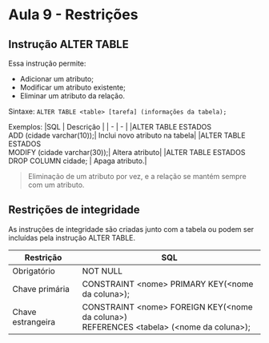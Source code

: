 # Aula 9 - Restrições

## Instrução ALTER TABLE

Essa instrução permite:

- Adicionar um atributo;
- Modificar um atributo existente;
- Eliminar um atributo da relação.

Sintaxe: `ALTER TABLE <table> [tarefa] (informações da tabela);`

Exemplos:
|SQL | Descrição |
| - | - |
|ALTER TABLE ESTADOS <br/> ADD (cidade varchar(10));| Inclui novo atributo na tabela|
|ALTER TABLE ESTADOS <br/> MODIFY (cidade varchar(30));| Altera atributo|
|ALTER TABLE ESTADOS <br/> DROP COLUMN cidade; | Apaga atributo.|

> Eliminação de um atributo por vez, e a relação se mantém sempre com um atributo.

## Restrições de integridade

As instruções de integridade são criadas junto com a tabela ou podem ser incluídas pela instrução ALTER TABLE.

|Restrição|SQL|
|-|-|
| Obrigatório | NOT NULL|
| Chave primária | CONSTRAINT \<nome\> PRIMARY KEY(\<nome da coluna\>);
| Chave estrangeira | CONSTRAINT \<nome\> FOREIGN KEY(\<nome da coluna\>) <br/>REFERENCES \<tabela\> (\<nome da coluna\>);
